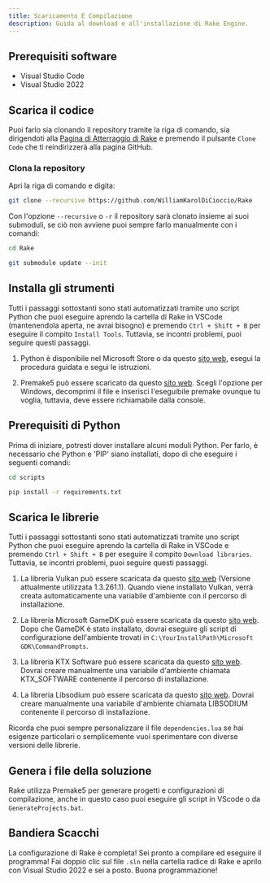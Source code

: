```yaml
---
title: Scaricamento E Compilazione
description: Guida al download e all'installazione di Rake Engine.
---
```


## Prerequisiti software

- Visual Studio Code
- Visual Studio 2022

## Scarica il codice

Puoi farlo sia clonando il repository tramite la riga di comando, sia dirigendoti alla [Pagina di Atterraggio di Rake](https://landing-rake-engine.netlify.app) e premendo il pulsante `Clone Code` che ti reindirizzerà alla pagina GitHub.

### Clona la repository

Apri la riga di comando e digita:

```bash
git clone --recursive https://github.com/WilliamKarolDiCioccio/Rake
```

Con l'opzione `--recursive` o `-r` il repository sarà clonato insieme ai suoi submoduli, se ciò non avviene puoi sempre farlo manualmente con i comandi:

```bash
cd Rake
```
```bash
git submodule update --init
```

## Installa gli strumenti

Tutti i passaggi sottostanti sono stati automatizzati tramite uno script Python che puoi eseguire aprendo la cartella di Rake in VSCode (mantenendola aperta, ne avrai bisogno) e premendo `Ctrl + Shift + B` per eseguire il compito `Install Tools`. Tuttavia, se incontri problemi, puoi seguire questi passaggi.

1. Python è disponibile nel Microsoft Store o da questo [sito web](https://www.python.org/downloads/), esegui la procedura guidata e segui le istruzioni.

2. Premake5 può essere scaricato da questo [sito web](https://premake.github.io/download). Scegli l'opzione per Windows, decomprimi il file e inserisci l'eseguibile premake ovunque tu voglia, tuttavia, deve essere richiamabile dalla console.

## Prerequisiti di Python

Prima di iniziare, potresti dover installare alcuni moduli Python. Per farlo, è necessario che Python e 'PIP' siano installati, dopo di che eseguire i seguenti comandi:

```bash
cd scripts
```
```bash
pip install -r requirements.txt
```

## Scarica le librerie

Tutti i passaggi sottostanti sono stati automatizzati tramite uno script Python che puoi eseguire aprendo la cartella di Rake in VSCode e premendo `Ctrl + Shift + B` per eseguire il compito `Download libraries`. Tuttavia, se incontri problemi, puoi seguire questi passaggi.

1. La libreria Vulkan può essere scaricata da questo [sito web](https://sdk.lunarg.com/sdk/download/1.3.261.1/windows/VulkanSDK-1.3.261.1-Installer.exe) (Versione attualmente utilizzata 1.3.261.1). Quando viene installato Vulkan, verrà creata automaticamente una variabile d'ambiente con il percorso di installazione.

2. La libreria Microsoft GameDK può essere scaricata da questo [sito web](https://github.com/microsoft/GDK/archive/refs/tags/June_2023_Update_3.zip). Dopo che GameDK è stato installato, dovrai eseguire gli script di configurazione dell'ambiente trovati in `C:\YourInstallPath\Microsoft GDK\CommandPrompts`.

3. La libreria KTX Software può essere scaricata da questo [sito web](https://github.com/KhronosGroup/KTX-Software/releases/download/v4.2.1/KTX-Software-4.2.1-Windows-arm64.exe). Dovrai creare manualmente una variabile d'ambiente chiamata KTX_SOFTWARE contenente il percorso di installazione.

4. La libreria Libsodium può essere scaricata da questo [sito web](https://github.com/jedisct1/libsodium/releases/download/1.0.19-RELEASE/libsodium-1.0.19-msvc.zip). Dovrai creare manualmente una variabile d'ambiente chiamata LIBSODIUM contenente il percorso di installazione.

Ricorda che puoi sempre personalizzare il file `dependencies.lua` se hai esigenze particolari o semplicemente vuoi sperimentare con diverse versioni delle librerie.

## Genera i file della soluzione

Rake utilizza Premake5 per generare progetti e configurazioni di compilazione, anche in questo caso puoi eseguire gli script in VScode o da `GenerateProjects.bat`.

## Bandiera Scacchi

La configurazione di Rake è completa! Sei pronto a compilare ed eseguire il programma! Fai doppio clic sul file `.sln` nella cartella radice di Rake e aprilo con Visual Studio 2022 e sei a posto. Buona programmazione!